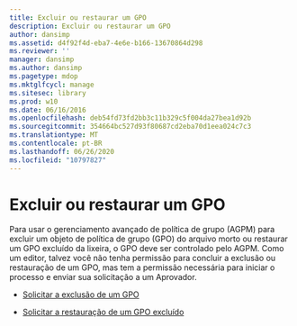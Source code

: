 ```yaml
---
title: Excluir ou restaurar um GPO
description: Excluir ou restaurar um GPO
author: dansimp
ms.assetid: d4f92f4d-eba7-4e6e-b166-13670864d298
ms.reviewer: ''
manager: dansimp
ms.author: dansimp
ms.pagetype: mdop
ms.mktglfcycl: manage
ms.sitesec: library
ms.prod: w10
ms.date: 06/16/2016
ms.openlocfilehash: deb54fd73fd2bb3c11b329c5f004da27bea1d92b
ms.sourcegitcommit: 354664bc527d93f80687cd2eba70d1eea024c7c3
ms.translationtype: MT
ms.contentlocale: pt-BR
ms.lasthandoff: 06/26/2020
ms.locfileid: "10797827"
---
```

# Excluir ou restaurar um GPO


Para usar o gerenciamento avançado de política de grupo (AGPM) para excluir um objeto de política de grupo (GPO) do arquivo morto ou restaurar um GPO excluído da lixeira, o GPO deve ser controlado pelo AGPM. Como um editor, talvez você não tenha permissão para concluir a exclusão ou restauração de um GPO, mas tem a permissão necessária para iniciar o processo e enviar sua solicitação a um Aprovador.

-   [Solicitar a exclusão de um GPO](request-deletion-of-a-gpo-agpm40.md)

-   [Solicitar a restauração de um GPO excluído](request-restoration-of-a-deleted-gpo-agpm40.md)

 

 





